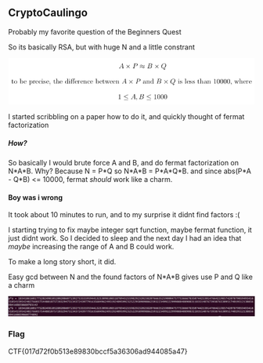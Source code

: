 

## CryptoCaulingo

Probably my favorite question of the Beginners Quest

So its basically RSA, but with huge N and a little constrant

![](images/1.png)

I started scribbling on a paper how to do it, and quickly thought of fermat factorization

##### How?

So basically I would brute force A and B, and do fermat factorization on N\*A\*B. Why? Because N = P\*Q so N\*A\*B = P\*A\*Q\*B. and since abs(P\*A - Q\*B) <= 10000, fermat *should* work like a charm.

#### Boy was i wrong

It took about 10 minutes to run, and to my surprise it didnt find factors :(

I starting trying to fix maybe integer sqrt function, maybe fermat function, it just didnt work. So I decided to sleep and the next day I had an idea that *maybe* increasing the range of A and B could work.

To make a long story short, it did.

Easy gcd between N and the found factors of N\*A\*B gives use P and Q like a charm

![](images/2.png)

### Flag  
CTF{017d72f0b513e89830bccf5a36306ad944085a47}

